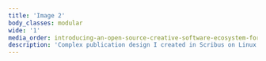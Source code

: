 ```yaml
---
title: 'Image 2'
body_classes: modular
wide: '1'
media_order: introducing-an-open-source-creative-software-ecosystem-for-professional-graphic-design-on-linux-part-2-2.png
description: 'Complex publication design I created in Scribus on Linux'
---
```


